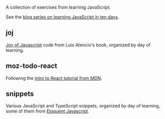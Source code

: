 
A collection of exercises from learning JavaScript.

See the [blog series on learning JavaScript in ten days](https://tkuriyama.github.io/javascript/2021/08/31/js-in-7days-day1.html).

## joj

[Joy of Javascript](https://github.com/JoyOfJavaScript?language=javascript) code from Luis Atencio's book, organized by day of learning.

## moz-todo-react

Following the [intro to React tutorial from MDN](https://developer.mozilla.org/en-US/docs/Learn/Tools_and_testing/Client-side_JavaScript_frameworks/React_todo_list_beginning#implementing_our_styles).

## snippets

Various JavaScript and TypeScript snippets, organized by day of learning, some of them from [Eloquent Javascript](https://eloquentjavascript.net/).
